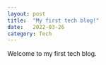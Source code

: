 ```yaml
---
layout: post
title:  "My first tech blog!"
date:   2022-03-26
category: Tech
---
```


Welcome to my first tech blog.